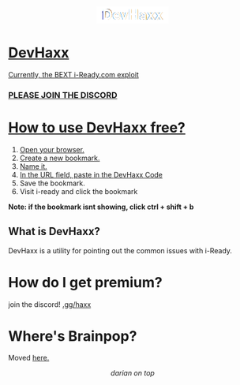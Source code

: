 <p align="center">
<a href="https://dariandev.com">
    <img alt="DevHaxx" src="https://github.com/DevTech-Services/DevHaxx/blob/main/DevHaxx.png?raw=true">
</p>

# DevHaxx
Currently, the BEXT i-Ready.com exploit
### PLEASE JOIN THE DISCORD

# How to use DevHaxx free?

1. Open your browser.
2. Create a new bookmark.
3. Name it.
4. In the URL field, paste in the [DevHaxx Code](https://raw.githubusercontent.com/DevTech-Services/DevHaxx/main/devHaxxLoader.js)
5. Save the bookmark.
6. Visit i-ready and click the bookmark

**Note: if the bookmark isnt showing, click ctrl + shift + b**

## What is DevHaxx?
DevHaxx is a utility for pointing out the common issues with i-Ready.
# How do I get premium?
join the discord! [.gg/haxx](https://discord.gg/haxx)
# Where's Brainpop?
Moved [here.](https://github.com/DevTech-Services/devhaxx-brainpop)
</p>

<p align="center">
  <em>darian on top</em>
</p>
